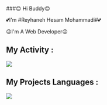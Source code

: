 ###😍 Hi Buddy😍

💕I'm #Reyhaneh Hesam Mohammadi#💕

😉I'm A Web Developer😉

## My Activity :
<img src="https://github-readme-stats.vercel.app/api?username=Reyhaneh-hm&show_icons=true&theme=radical" />

## My Projects Languages :
<img src="https://github-readme-stats.vercel.app/api/top-langs/?username=Reyhaneh-hm&hide_progress=true" />

